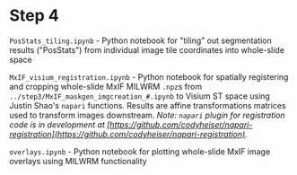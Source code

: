 # Step 4

`PosStats_tiling.ipynb` - Python notebook for "tiling" out segmentation results ("PosStats") from individual image tile coordinates into whole-slide space

`MxIF_visium_registration.ipynb` - Python notebook for spatially registering and cropping whole-slide MxIF MILWRM `.npz`s from `../step3/MxIF_maskgen_imgcreation_#.ipynb` to Visium ST space using Justin Shao's `napari` functions. Results are affine transformations matrices used to transform images downstream. *Note: `napari` plugin for registration code is in development at [https://github.com/codyheiser/napari-registration](https://github.com/codyheiser/napari-registration).*

`overlays.ipynb` - Python notebook for plotting whole-slide MxIF image overlays using MILWRM functionality
